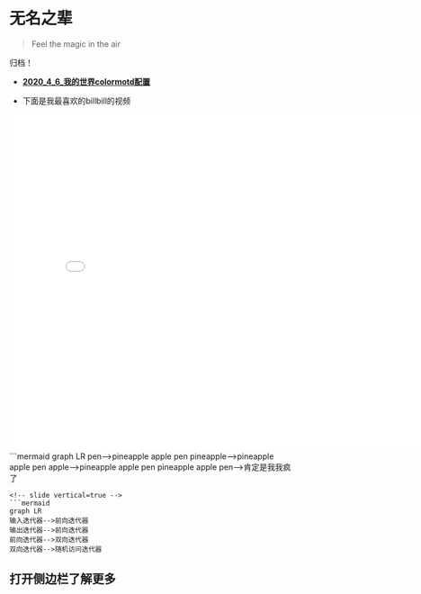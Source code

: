 # 无名之辈
> Feel the magic in the air 
<!-- slide -->
归档！
- **[2020_4_6_我的世界colormotd配置](http://kai.52yi.vip/_posts/2020-04-06-%E6%88%91%E7%9A%84%E4%B8%96%E7%95%8Ccoloryml%E9%85%8D%E7%BD%AE/)**
<!-- slide -->
+ 下面是我最喜欢的billbill的视频
<!-- slide vertical=true -->
<iframe 
    width="800" 
    height="600" 
    src="//player.bilibili.com/player.html?aid=53437058&bvid=BV1q4411L7cW&cid=93489702&page=1"
    scrolling="no" 
    border="0" 
    frameborder="no" 
    framespacing="0" 
    allowfullscreen="false"> 
    </iframe>
<!-- slide -->
```mermaid
graph LR
pen-->pineapple apple pen
pineapple-->pineapple apple pen
apple-->pineapple apple pen
pineapple apple pen-->肯定是我我疯了

```
<!-- slide vertical=true -->
```mermaid
graph LR
输入迭代器-->前向迭代器
输出迭代器-->前向迭代器
前向迭代器-->双向迭代器
双向迭代器-->随机访问迭代器
```
## 打开侧边栏了解更多

